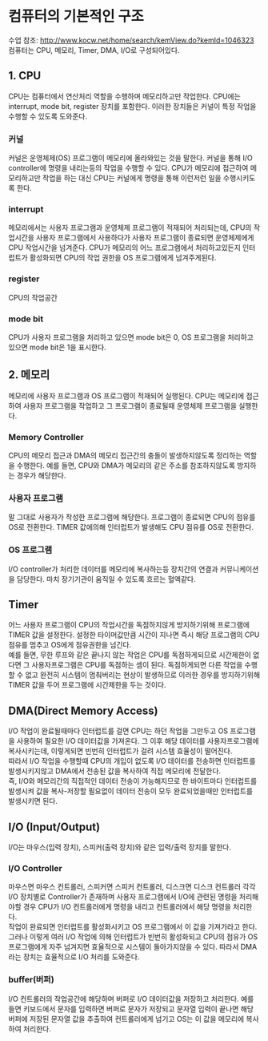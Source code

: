 # 컴퓨터의 기본적인 구조
수업 참조: http://www.kocw.net/home/search/kemView.do?kemId=1046323   
컴퓨터는 CPU, 메모리, Timer, DMA, I/O로 구성되어있다.

## 1. CPU
CPU는 컴퓨터에서 연산처리 역할을 수행하며 메모리하고만 작업한다. CPU에는 interrupt, mode bit, register 장치를 포함한다. 이러한 장치들은 커널이 특정 작업을 수행할 수 있도록 도와준다.

### 커널
커널은 운영체제(OS) 프로그램이 메모리에 올라와있는 것을 말한다. 커널을 통해 I/O controller에 명령을 내리는등의 작업을 수행할 수 있다. CPU가 메모리에 접근하여 메모리하고만 작업을 하는
대신 CPU는 커널에게 명령을 통해 이런저런 일을 수행시키도록 한다.

### interrupt
메모리에서는 사용자 프로그램과 운영체제 프로그램이 적재되어 처리되는데, CPU의 작업시간을 사용자 프로그램에서 사용하다가 사용자 프로그램이 종료되면 운영체제에게 CPU 작업시간을 넘겨준다.
CPU가 메모리의 어느 프로그램에서 처리하고있든지 인터럽트가 활성화되면 CPU의 작업 권한을 OS 프로그램에게 넘겨주게된다.

### register
CPU의 작업공간

### mode bit
CPU가 사용자 프로그램을 처리하고 있으면 mode bit은 0, OS 프로그램을 처리하고 있으면 mode bit은 1을 표시한다.

## 2. 메모리
메모리에 사용자 프로그램과 OS 프로그램이 적재되어 실행된다. CPU는 메모리에 접근하여 사용자 프로그램을 작업하고 그 프로그램이 종료될때 운영체제 프로그램을 실행한다.
### Memory Controller
CPU의 메모리 접근과 DMA의 메모리 접근간의 충돌이 발생하지않도록 정리하는 역할을 수행한다. 예를 들면, CPU와 DMA가 메모리의 같은 주소를 참조하지않도록 방지하는 경우가 해당한다.
### 사용자 프로그램
말 그대로 사용자가 작성한 프로그램에 해당한다. 프로그램이 종료되면 CPU의 점유를 OS로 전환한다. TIMER 값에의해 인터럽트가 발생해도 CPU 점유를 OS로 전환한다.
### OS 프로그램
I/O controller가 처리한 데이터를 메모리에 복사하는등 장치간의 연결과 커뮤니케이션을 담당한다. 마치 장기기관이 움직일 수 있도록 흐르는 혈액같다.

## Timer
어느 사용자 프로그램이 CPU의 작업시간을 독점하지않게 방지하기위해 프로그램에 TIMER 값을 설정한다. 설정한 타이머값만큼 시간이 지나면 즉시 해당 프로그램의 CPU 점유를 멈추고
OS에게 점유권한을 넘긴다.   
예를 들면, 무한 루프와 같은 끝나지 않는 작업은 CPU를 독점하게되므로 시간제한이 없다면 그 사용자프로그램은 CPU를 독점하는 셈이 된다. 독점하게되면 다른 작업을 수행할 수 없고
완전히 시스템이 멈춰버리는 현상이 발생하므로 이러한 경우를 방지하기위해 TIMER 값을 두어 프로그램에 시간제한을 두는 것이다.

## DMA(Direct Memory Access)
I/O 작업이 완료될때마다 인터럽트를 걸면 CPU는 하던 작업을 그만두고 OS 프로그램을 사용하여 필요한 I/O 데이터값을 가져온다. 그 이후 해당 데이터를 사용자프로그램에 복사시키는데,
이렇게되면 빈번히 인터럽트가 걸려 시스템 효율성이 떨어진다.    
따라서 I/O 작업을 수행할때 CPU의 개입이 없도록 I/O 데이터를 전송하면 인터럽트를 발생시키지않고 DMA에서 전송된 값을
복사하여 직접 메모리에 전달한다.    
즉, I/O와 메모리간의 직접적인 데이터 전송이 가능해지므로 한 바이트마다 인터럽트를 발생시켜 값을 복사-저장할 필요없이 데이터 전송이 모두
완료되었을때만 인터럽트를 발생시키면 된다.

## I/O (Input/Output)
I/O는 마우스(입력 장치), 스피커(출력 장치)와 같은 입력/출력 장치를 말한다.
### I/O Controller
마우스면 마우스 컨트롤러, 스피커면 스피커 컨트롤러, 디스크면 디스크 컨트롤러 각각 I/O 장치별로 Controller가 존재하며 사용자 프로그램에서 I/O에 관련된 명령을 처리해야할 경우
CPU가 I/O 컨트롤러에게 명령을 내리고 컨트롤러에서 해당 명령을 처리한다.    
작업이 완료되면 인터럽트를 활성화시키고 OS 프로그램에서 이 값을 가져가라고 한다.
그러나 이렇게 여러 I/O 작업에 의해 인터럽트가 빈번히 활성화되고 CPU의 점유가 OS 프로그램에게 자주 넘겨지면 효율적으로 시스템이 돌아가지않을 수 있다. 따라서 DMA라는 장치는 
효율적으로 I/O 처리를 도와준다.

### buffer(버퍼)
I/O 컨트롤러의 작업공간에 해당하며 버퍼로 I/O 데이터값을 저장하고 처리한다. 예를 들면 키보드에서 문자를 입력하면 버퍼로 문자가 저장되고 문자열 입력이 끝나면 해당 버퍼에 저장된
문자열 값을 추출하여 컨트롤러에게 넘기고 OS는 이 값을 메모리에 복사하여 처리한다.
